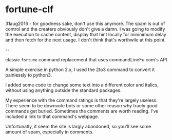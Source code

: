 # fortune-clf

31aug2016 - for goodness sake, don't use this anymore. The spam is out of control and the creaters obviously don't give a damn. I was going to modify the execution to cache content, display that hint locally for mininimum delay and then fetch for the next usage. I don't think that's worthwile at this point.

--  


classic `fortune` command replacement that uses commandLineFu.com's API

A simple exercise in python 2.x, I used the 2to3 command to convert it painlessly to python3.

I added some code to change some text into a different color and italics, without using anything outside the standard packages.

My experience with the command ratings is that they're largely useless. There seem to be downvote bots or some other reason why truely good commands get buried. Sometimes the comments are worth reading. I've included a link to that command's webpage.

Unfortunatly, it seem the site is largly abandoned, so you'll see some amount of spam, especially in comments.

